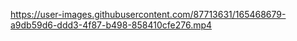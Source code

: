 https://user-images.githubusercontent.com/87713631/165468679-a9db59d6-ddd3-4f87-b498-858410cfe276.mp4
